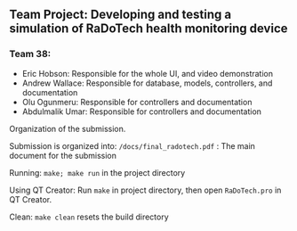 ## Team Project: Developing and testing a simulation of RaDoTech health monitoring device

### Team 38:
- Eric Hobson: Responsible for the whole UI, and video demonstration
- Andrew Wallace: Responsible for database, models, controllers, and documentation
- Olu Ogunmeru: Responsible for controllers and documentation
- Abdulmalik Umar: Responsible for controllers and documentation

Organization of the submission.

Submission is organized into:
`/docs/final_radotech.pdf` : The main document for the submission

Running:
`make; make run` in the project directory

Using QT Creator:
Run `make` in project directory, then open `RaDoTech.pro` in QT Creator.

Clean:
`make clean` resets the build directory

